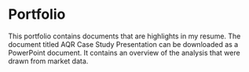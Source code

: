 # Portfolio
This portfolio contains documents that are highlights in my resume. 
The document titled AQR Case Study Presentation can be downloaded as a PowerPoint document. It contains an overview of the analysis that were drawn from market data.
